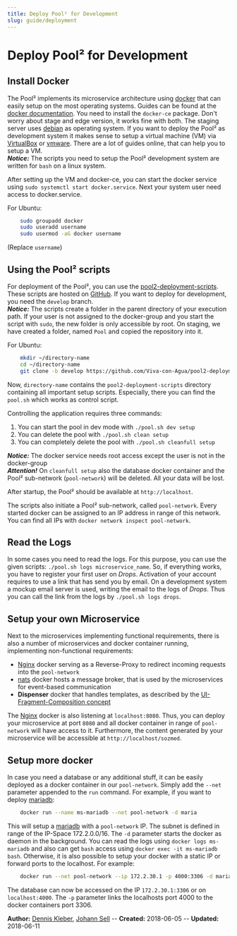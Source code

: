 ```yaml
---
title: Deploy Pool² for Development
slug: guide/deployment
---
```


# Deploy Pool² for Development

## Install Docker

The Pool² implements its microservice architecture using [docker](https://www.docker.com/) that can easily setup on the 
most operating systems. Guides can be found at the [docker documentation](https://docs.docker.com/install/). You need to 
install the `docker-ce` package. Don't worry about stage and edge version, it works fine with both. The staging server 
uses [debian](https://www.debian.org/index.de.html) as operating system. If you want to deploy the Pool² as development 
system it makes sense to setup a virtual machine (VM) via [VirtualBox](https://www.virtualbox.org/) or 
[vmware](https://www.vmware.com/de.html). There are a lot of guides online, that can help you to setup a VM.<br />
___Notice:___ The scripts you need to setup the Pool² development system are written for `bash` on a linux system.

After setting up the VM and docker-ce, you can start the docker service using `sudo systemctl start docker.service`. Next 
your system user need access to docker.service. 

For Ubuntu:
```bash
	sudo groupadd docker
	sudo useradd username
	sudo usermod -aG docker username 
```
(Replace `username`)

## Using the Pool² scripts

For deployment of the Pool², you can use the [pool2-deployment-scripts](https://github.com/Viva-con-Agua/pool2-deployment-scripts). 
These scripts are hosted on [GitHub](https://github.com/). If you want to deploy for development, you need the `develop` 
branch.<br />
___Notice:___ The scripts create a folder in the parent directory of your execution path. If your user is not assigned to
the docker-group and you start the script with `sudo`, the new folder is only accessible by root. On staging, we have 
created a folder, named `Pool` and copied the repository into it. 

For Ubuntu:
```bash
	mkdir ~/directory-name
	cd ~/directory-name
	git clone -b develop https://github.com/Viva-con-Agua/pool2-deployment-scripts.git
```
Now, `directory-name` contains the `pool2-deployment-scripts` directory containing all important setup scripts. Especially, 
there you can find the `pool.sh` which works as control script. 

Controlling the application requires three commands:

1. You can start the pool in dev mode with `./pool.sh dev setup`
2. You can delete the pool with `./pool.sh clean setup`
3. You can completely delete the pool with `./pool.sh cleanfull setup`

___Notice:___ The docker service needs root access except the user is not in the docker-group<br />
___Attention!___ On `cleanfull setup` also the database docker container and the Pool² sub-network (`pool-network`) will
be deleted. All your data will be lost. 

After startup, the Pool² should be available at `http://localhost`.

The scripts also initiate a Pool² sub-network, called `pool-network`. Every started docker can be assigned to an IP address
in range of this network. You can find all IPs with `docker network inspect pool-network`.

## Read the Logs

In some cases you need to read the logs. For this purpose, you can use the given scripts: `./pool.sh logs microservice_name`. So, if everything works, you have to register your first user on _Drops_. Activation of your account requires to use a link that has send you by email. On a development system a mockup email server is used, writing the email to the logs of _Drops_. Thus you can call the link from the logs by `./pool.sh logs drops`.

## Setup your own Microservice

Next to the microservices implementing functional requirements, there is also a number of microservices and docker 
container running, implementing non-functional requirements:
* [Nginx](https://www.nginx.com/) docker serving as a Reverse-Proxy to redirect incoming requests into the `pool-network`
* [nats](https://nats.io/) docker hosts a message broker, that is used by the microservices for event-based communication
* __Dispenser__ docker that handles templates, as described by the [UI-Fragment-Composition concept](concepts/ui/fragment/composition)

The [Nginx](https://www.nginx.com/) docker is also listening at `localhost:8080`. Thus, you can deploy your microservice 
at port `8080` and all docker container in range of `pool-network` will have access to it. Furthermore, the content 
generated by your microservice will be accessible at `http://localhost/sozmed`.   

## Setup more docker

In case you need a database or any additional stuff, it can be easily deployed as a docker container in our `pool-network`. 
Simply add the `--net` parameter appended to the `run` command. For example, if you want to deploy [mariadb](https://mariadb.org/): 
```bash
	docker run --name ms-mariadb --net pool-network -d maria
```

This will setup a [mariadb](https://mariadb.org/) with a `pool-network` IP. The subnet is defined in range of the IP-Space 
172.2.0.0/16. The `-d` parameter starts the docker as daemon in the background. You can read the logs using 
`docker logs ms-mariadb` and also can get `bash` access using `docker exec -it ms-mariadb bash`. 
Otherwise, it is also possible to setup your docker with a static IP or forward ports to the localhost. For example:

```bash
	docker run --net pool-network --ip 172.2.30.1 -p 4000:3306 -d maria

```
The database can now be accessed on the IP `172.2.30.1:3306` or on `localhost:4000`. The `-p` parameter links the 
localhosts port 4000 to the docker containers port 3306.


**Author:** [Dennis Kleber](https://cses.informatik.hu-berlin.de/members/dennis.kleber/), [Johann Sell](https://cses.informatik.hu-berlin.de/members/johann.sell/) -- 
**Created:** 2018-06-05 --
**Updated:** 2018-06-11